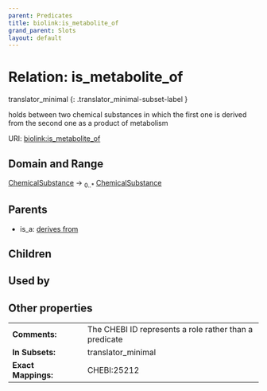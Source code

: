 ```yaml
---
parent: Predicates
title: biolink:is_metabolite_of
grand_parent: Slots
layout: default
---
```


# Relation: is_metabolite_of

translator_minimal
{: .translator_minimal-subset-label }


holds between two chemical substances in which the first one is derived from the second one as a product of metabolism

URI: [biolink:is_metabolite_of](https://w3id.org/biolink/vocab/is_metabolite_of)

## Domain and Range

[ChemicalSubstance](ChemicalSubstance.md) ->  <sub>0..*</sub> [ChemicalSubstance](ChemicalSubstance.md)

## Parents

 *  is_a: [derives from](derives_from.md)

## Children


## Used by


## Other properties

|  |  |  |
| --- | --- | --- |
| **Comments:** | | The CHEBI ID represents a role rather than a predicate |
| **In Subsets:** | | translator_minimal |
| **Exact Mappings:** | | CHEBI:25212 |

